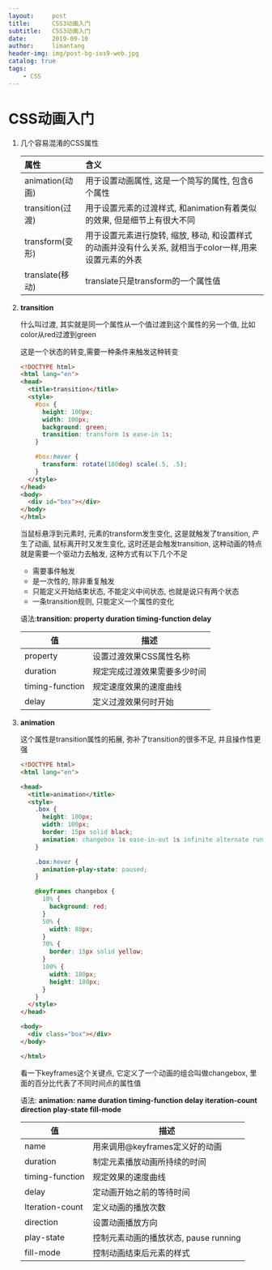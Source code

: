 ```yaml
---
layout:     post
title:      CSS3动画入门
subtitle:   CSS3动画入门
date:       2019-09-10
author:     limantang
header-img: img/post-bg-ios9-web.jpg
catalog: true
tags:
    - CSS
---
```


# CSS动画入门

1. 几个容易混淆的CSS属性

   | 属性             | 含义                                                         |
   | :--------------- | :----------------------------------------------------------- |
   | animation(动画)  | 用于设置动画属性, 这是一个简写的属性, 包含6个属性            |
   | transition(过渡) | 用于设置元素的过渡样式, 和animation有着类似的效果, 但是细节上有很大不同 |
   | transform(变形)  | 用于设置元素进行旋转, 缩放, 移动, 和设置样式的动画并没有什么关系, 就相当于color一样,用来设置元素的外表 |
   | translate(移动)  | translate只是transform的一个属性值                           |

2. **transition**

   什么叫过渡, 其实就是同一个属性从一个值过渡到这个属性的另一个值, 比如color从red过渡到green

   这是一个状态的转变,需要一种条件来触发这种转变

   ```html
   <!DOCTYPE html>
   <html lang="en">
   <head>
     <title>transition</title>
     <style>
       #box {
         height: 100px;
         width: 100px;
         background: green;
         transition: transform 1s ease-in 1s;
       }
   
       #box:hover {
         transform: rotate(180deg) scale(.5, .5);
       }
     </style>
   </head>
   <body>
     <div id="box"></div>
   </body>
   </html>
   ```

   当鼠标悬浮到元素时, 元素的transform发生变化, 这是就触发了transition, 产生了动画, 鼠标离开时又发生变化, 这时还是会触发transition, 这种动画的特点就是需要一个驱动力去触发, 这种方式有以下几个不足

   - 需要事件触发
   - 是一次性的, 除非重复触发
   - 只能定义开始结束状态, 不能定义中间状态, 也就是说只有两个状态
   - 一条transition规则, 只能定义一个属性的变化

   语法:**transition: property duration timing-function delay**

   | 值              | 描述                         |
   | --------------- | ---------------------------- |
   | property        | 设置过渡效果CSS属性名称      |
   | duration        | 规定完成过渡效果需要多少时间 |
   | timing-function | 规定速度效果的速度曲线       |
   | delay           | 定义过渡效果何时开始         |

3. **animation**

   这个属性是transition属性的拓展, 弥补了transition的很多不足, 并且操作性更强

   ```html
   <!DOCTYPE html>
   <html lang="en">
   
   <head>
     <title>animation</title>
     <style>
       .box {
         height: 100px;
         width: 100px;
         border: 15px solid black;
         animation: changebox 1s ease-in-out 1s infinite alternate running forwards;
       }
   
       .box:hover {
         animation-play-state: paused;
       }
   
       @keyframes changebox {
         10% {
           background: red;
         }
         50% {
           width: 80px;
         }
         70% {
           border: 15px solid yellow;
         }
         100% {
           width: 180px;
           height: 180px;
         }
       }
     </style>
   </head>
   
   <body>
     <div class="box"></div>
   </body>
   
   </html>
   ```

   看一下keyframes这个关键点, 它定义了一个动画的组合叫做changebox, 里面的百分比代表了不同时间点的属性值

   语法: **animation: name duration timing-function delay iteration-count direction play-state fill-mode**

   | 值              | 描述                                  |
   | --------------- | ------------------------------------- |
   | name            | 用来调用@keyframes定义好的动画        |
   | duration        | 制定元素播放动画所持续的时间          |
   | timing-function | 规定效果的速度曲线                    |
   | delay           | 定动画开始之前的等待时间              |
   | Iteration-count | 定义动画的播放次数                    |
   | direction       | 设置动画播放方向                      |
   | play-state      | 控制元素动画的播放状态, pause running |
   | fill-mode       | 控制动画结束后元素的样式              |